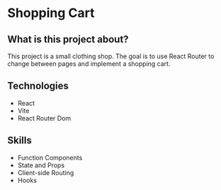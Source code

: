<h1>Shopping Cart</h1>

<h2>What is this project about?</h2>
<p>This project is a small clothing shop. The goal is to use React Router to change between pages and implement a shopping cart.</p>

<h2>Technologies</h2>
<ul>
  <li>React</li>
  <li>Vite</li>
  <li>React Router Dom</li>
</ul>

<h2>Skills</h2>
<ul>
  <li>Function Components</li>
  <li>State and Props</li>
  <li>Client-side Routing</li>
  <li>Hooks</li>
</ul>
